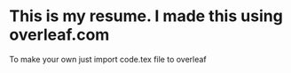 # This is my resume. I made this using overleaf.com
To make your own just import code.tex file to overleaf
